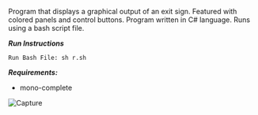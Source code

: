 Program that displays a graphical output of an exit sign. Featured with colored panels and control buttons. Program written in C# language. Runs using a bash script file.

***Run Instructions***
```
Run Bash File: sh r.sh
```

***Requirements:***
- mono-complete

![Capture](https://user-images.githubusercontent.com/78053016/187042453-cad1bc5e-917f-498e-bdbc-032c48277a02.PNG)

